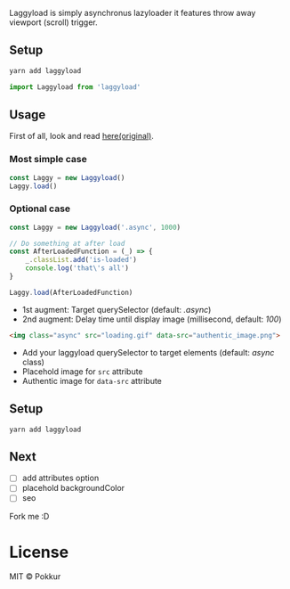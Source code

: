 Laggyload is simply asynchronus lazyloader it features throw away viewport (scroll) trigger.

## Setup

```bash
yarn add laggyload
```

```js
import Laggyload from 'laggyload'
```

## Usage

First of all, look and read [here(original)](https://github.com/tuupola/jquery_lazyload).

### Most simple case

```js
const Laggy = new Laggyload()
Laggy.load()
```

### Optional case

```js
const Laggy = new Laggyload('.async', 1000)

// Do something at after load
const AfterLoadedFunction = (_) => {
    _.classList.add('is-loaded')
    console.log('that\'s all')
}

Laggy.load(AfterLoadedFunction)
```

- 1st augment: Target querySelector (default: _.async_)
- 2nd augment: Delay time until display image (millisecond, default: _100_)

```html
<img class="async" src="loading.gif" data-src="authentic_image.png">
```

- Add your laggyload querySelector to target elements (default: _async_ class)
- Placehold image for `src` attribute
- Authentic image for `data-src` attribute

## Setup

```
yarn add laggyload
```

## Next

- [ ] add attributes option
- [ ] placehold backgroundColor
- [ ] seo

Fork me :D

# License

MIT © Pokkur
